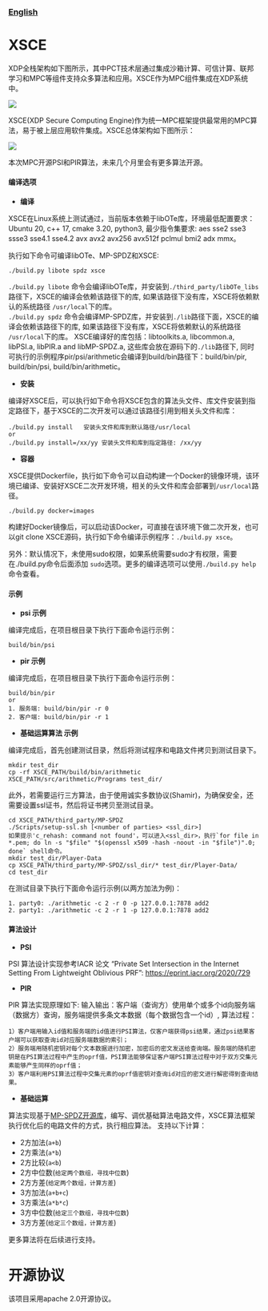 
### [English](./README.md) 

# XSCE

XDP全栈架构如下图所示，其中PCT技术层通过集成沙箱计算、可信计算、联邦学习和MPC等组件支持众多算法和应用。XSCE作为MPC组件集成在XDP系统中。 

![](./docs/img/xdp_arch.png)  

XSCE(XDP Secure Computing Engine)作为统一MPC框架提供最常用的MPC算法，易于被上层应用软件集成。XSCE总体架构如下图所示：

![](./docs/img/xsce_arch.png)  

本次MPC开源PSI和PIR算法，未来几个月里会有更多算法开源。

#### 编译选项
- **编译**  

XSCE在Linux系统上测试通过，当前版本依赖于libOTe库，环境最低配置要求：Ubuntu 20, c++ 17, cmake 3.20, python3, 最少指令集要求: aes sse2 sse3 ssse3 sse4.1 sse4.2 avx avx2 avx256 avx512f pclmul bmi2 adx mmx。  

执行如下命令可编译libOTe、MP-SPDZ和XSCE:

```
./build.py libote spdz xsce  
```
`./build.py libote` 命令会编译libOTe库，并安装到`./third_party/libOTe_libs`路径下，XSCE的编译会依赖该路径下的库, 如果该路径下没有库，XSCE将依赖默认的系统路径 `/usr/local`下的库。  
`./build.py spdz` 命令会编译MP-SPDZ库，并安装到`./lib`路径下面，XSCE的编译会依赖该路径下的库, 如果该路径下没有库，XSCE将依赖默认的系统路径 `/usr/local`下的库。
XSCE编译好的库包括：libtoolkits.a, libcommon.a, libPSI.a, libPIR.a and libMP-SPDZ.a, 这些库会放在源码下的`./lib`路径下, 同时可执行的示例程序pir/psi/arithmetic会编译到build/bin路径下：build/bin/pir, build/bin/psi, build/bin/arithmetic。

- **安装**  

编译好XSCE后，可以执行如下命令将XSCE包含的算法头文件、库文件安装到指定路径下，基于XSCE的二次开发可以通过该路径引用到相关头文件和库：
```
./build.py install   安装头文件和库到默认路径/usr/local
or 
./build.py install=/xx/yy 安装头文件和库到指定路径: /xx/yy
```

- **容器**  

XSCE提供Dockerfile，执行如下命令可以自动构建一个Docker的镜像环境，该环境已编译、安装好XSCE二次开发环境，相关的头文件和库会部署到`/usr/local`路径。 
```
./build.py docker=images
```
构建好Docker镜像后，可以启动该Docker，可直接在该环境下做二次开发，也可以git clone XSCE源码，执行如下命令编译示例程序：`./build.py xsce`。

另外：默认情况下，未使用sudo权限，如果系统需要sudo才有权限，需要在./build.py命令后面添加 `sudo`选项。更多的编译选项可以使用`./build.py help`命令查看。

#### 示例
- **psi 示例**  

编译完成后，在项目根目录下执行下面命令运行示例：  
```
build/bin/psi
```

- **pir 示例**  

编译完成后，在项目根目录下执行下面命令运行示例： 
```
build/bin/pir
or
1. 服务端: build/bin/pir -r 0
2. 客户端: build/bin/pir -r 1
```

- **基础运算算法 示例**  

编译完成后，首先创建测试目录，然后将测试程序和电路文件拷贝到测试目录下。
```shell
mkdir test_dir
cp -rf XSCE_PATH/build/bin/arithmetic XSCE_PATH/src/arithmetic/Programs test_dir/
```
此外，若需要运行三方算法，由于使用诚实多数协议(Shamir)，为确保安全，还需要设置ssl证书，然后将证书拷贝至测试目录。
```shell
cd XSCE_PATH/third_party/MP-SPDZ
./Scripts/setup-ssl.sh [<number of parties> <ssl_dir>]  
如果提示'c_rehash: command not found'，可以进入<ssl_dir>，执行`for file in *.pem; do ln -s "$file" "$(openssl x509 -hash -noout -in "$file")".0; done` shell命令。
mkdir test_dir/Player-Data
cp XSCE_PATH/third_party/MP-SPDZ/ssl_dir/* test_dir/Player-Data/
cd test_dir
```
在测试目录下执行下面命令运行示例(以两方加法为例)：
```
1. party0: ./arithmetic -c 2 -r 0 -p 127.0.0.1:7878 add2
2. party1: ./arithmetic -c 2 -r 1 -p 127.0.0.1:7878 add2
```

#### 算法设计
- **PSI**  

PSI 算法设计实现参考IACR 论文 “Private Set Intersection in the Internet Setting From Lightweight Oblivious PRF”: https://eprint.iacr.org/2020/729

- **PIR**  

PIR 算法实现原理如下:
输入输出：客户端（查询方）使用单个或多个id向服务端（数据方）查询，服务端提供多条文本数据（每个数据包含一个id）, 算法过程：
```
1）客户端用输入id值和服务端的id值进行PSI算法，仅客户端获得psi结果，通过psi结果客户端可以获取查询id对应服务端数据的索引；
2）服务端用随机密钥对每个文本数据进行加密，加密后的密文发送给查询端。服务端的随机密钥是在PSI算法过程中产生的oprf值，PSI算法能够保证客户端PSI算法过程中对于双方交集元素能够产生同样的oprf值；
3）客户端利用PSI算法过程中交集元素的oprf值密钥对查询id对应的密文进行解密得到查询结果。
```

- **基础运算**

算法实现基于[MP-SPDZ开源库](https://github.com/data61/MP-SPDZ)，编写、调优基础算法电路文件，XSCE算法框架执行优化后的电路文件的方式，执行相应算法。
支持以下计算：
- 2方加法(`a+b`)
- 2方乘法(`a*b`)
- 2方比较(`a<b`)
- 2方中位数(`给定两个数组，寻找中位数`)
- 2方方差(`给定两个数组，计算方差`)
- 3方加法(`a+b+c`)
- 3方乘法(`a*b*c`)
- 3方中位数(`给定三个数组，寻找中位数`)
- 3方方差(`给定三个数组，计算方差`)

更多算法将在后续进行支持。

# 开源协议

该项目采用apache 2.0开源协议。
